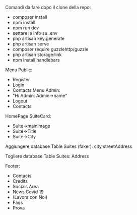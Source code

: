 
  Comandi da fare dopo il clone della repo:
  - composer install
  - npm install
  - npm run dev
  - settare le info su .env
  - php artisan key:generate
  - php artisan serve
  - composer require guzzlehttp/guzzle
  - php artisan storage:link
  - npm install handlebars

  Menu Public:
  - Register
  - Login
  - Contacts
  Menu Admin:
  - "Hi Admin: Admin->name"
  - Logout
  - Contacts

  HomePage SuiteCard:
  - Suite->mainimage
  - Suite->Title
  - Suite->City

  Aggiungere database Table Suites (faker):
  city
  streetAddress

  Togliere database Table Suites:
  Address

  Footer:
  - Contacts
  - Credits
  - Socials Area
  - News Covid 19
  - (Lavora con Noi)
  - Faqs
  - Prova
